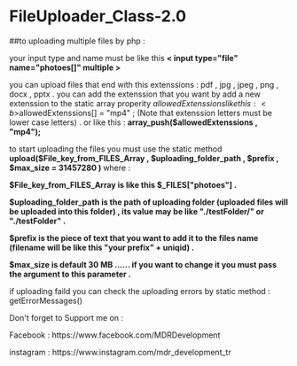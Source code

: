 # FileUploader_Class-2.0

##to uploading multiple files by php :

your input type and name must be like this
<b>&lt; input type="file" name="photoes[]" multiple &gt;</b>

you can upload files that end with this extenssions : pdf , jpg , jpeg , png , docx , pptx .
you can add the extenssion that you want by add a new extenssion to the static array properity $allowedExtenssions like this :
<b>$allowedExtenssions[] = "mp4" ; (Note that extenssion letters must be lower case letters) .</b>
or like this :
<b>array_push($allowedExtenssions , "mp4");</b>


to start uploading the files you must use the static method 
<b>upload($File_key_from_FILES_Array , $uploading_folder_path , $prefix , $max_size = 31457280 ) </b>
where :

<b>$File_key_from_FILES_Array is like this $_FILES["photoes"]  .</b>

 <b>$uploading_folder_path is the path of uploading folder (uploaded files will be uploaded into this folder) , its value may be like "./testFolder/" or "./testFolder" .</b>
 
<b>$prefix is the piece of text that you want to add it to the files name (filename will be like this "your prefix" + uniqid) .</b>

<b>$max_size is default 30 MB ...... if you want to change it you must pass the argument to this parameter .</b>

if uploading faild you can check the uploading errors by static method : getErrorMessages()

Don't forget to Support me on :
<p>Facebook : https://www.facebook.com/MDRDevelopment</p>
<p>instagram : https://www.instagram.com/mdr_development_tr</p>

